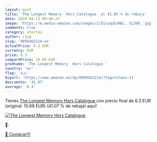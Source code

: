 ```yaml
---
layout: post
title: 'The Longest Memory  Hors Catalogue  al 41.07 % de rebaja'
date: 2020-04-13 00:40:23
image: 'https://m.media-amazon.com/images/I/51ryquEsMEL._SL200_.jpg'
comments: true
category: ofertas
author: ring
slug: '0099462214-es'
actualPrice: 6.3 EUR
currency: EUR
price: 6.3
comparePrice: 10.69 EUR
prodname: 'The Longest Memory  Hors Catalogue '
country: 'es'
flag: '🇪🇸'
buyurl: 'https://www.amazon.es/dp/0099462214/?tag=tolees-21'
descuento: '41.07'
average: '6.3'
---
```


Tienes [The Longest Memory  Hors Catalogue ](https://www.amazon.es/dp/0099462214/?tag=tolees-21) con precio final de  6.3 EUR (original: 10.69 EUR) (41.07 %  de rebaja) aqui!

[![The Longest Memory  Hors Catalogue ](https://m.media-amazon.com/images/I/51ryquEsMEL._SL200_.jpg)](https://www.amazon.es/dp/0099462214/?tag=tolees-21)

🔎:


[🛒 Comprar!!!](https://www.amazon.es/dp/0099462214/?tag=tolees-21)
